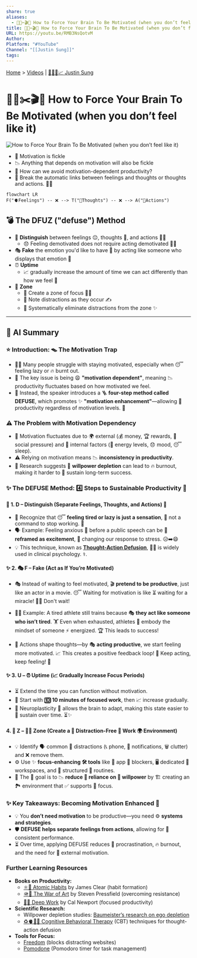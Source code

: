 ```yaml
---
share: true
aliases:
  - 🥱💭✂️🎬🫡 How to Force Your Brain To Be Motivated (when you don’t feel like it)
title: 🥱💭✂️🎬🫡 How to Force Your Brain To Be Motivated (when you don’t feel like it)
URL: https://youtu.be/RMB3NsQotvM
Author: 
Platform: "#YouTube"
Channel: "[[Justin Sung]]"
tags: 
---
```

[Home](../index.md) > [Videos](./index.md) | [🧠👨‍🎓📈 Justin Sung](../people/justin-sung.md)  
# 🥱💭✂️🎬🫡 How to Force Your Brain To Be Motivated (when you don’t feel like it)  
![How to Force Your Brain To Be Motivated (when you don’t feel like it)](https://youtu.be/RMB3NsQotvM)  
- 💪 Motivation is fickle  
- 📉 Anything that depends on motivation will also be fickle  
- 🤔 How can we avoid motivation-dependent productivity?  
- 🔗 Break the automatic links between feelings and thoughts or thoughts and actions. 🧠✨  
  
```mermaid  
flowchart LR  
F("🫀Feelings") -- ❌ --> T("🧠Thoughts") -- ❌ --> A("🏃Actions")  
```  
  
## 💣 The DFUZ ("defuse") Method  
- 🧠 **Distinguish** between feelings 😔, thoughts 🤔, and actions 🏃‍♀️  
  - 😞 Feeling demotivated does not require acting demotivated 🙅‍♀️  
- 🎭 **Fake** the emotion you'd like to have 🤩 by acting like someone who displays that emotion 🥳  
- ⏰ **Uptime**  
  - 📈 gradually increase the amount of time we can act differently than how we feel 💪  
- 📍 **Zone**  
  - 🎯 Create a zone of focus 🧘‍♀️  
  - 🚨 Note distractions as they occur ✍️  
  - 🚫 Systematically eliminate distractions from the zone ✨  
  
---  
  
## 🤖 AI Summary  
### ⭐ **Introduction: 🪤 The Motivation Trap**  
- 🧑‍💼 Many people struggle with staying motivated, especially when 😴 feeling lazy or 🔥 burnt out.  
- 🔑 The key issue is being 😩 **"motivation dependent"**, meaning 📉 productivity fluctuates based on how motivated we feel.  
- 📣 Instead, the speaker introduces a 🪜 **four-step method called DEFUSE**, which promotes ✨ **"motivation enhancement"**—allowing 🚀 productivity regardless of motivation levels. 💪  
  
### ⚠️ **The Problem with Motivation Dependency**  
- 🎢 Motivation fluctuates due to 🌍 external (💰 money, 🏆 rewards, 👥 social pressure) and 🧠 internal factors (🔋 energy levels, 😞 mood, 😴 sleep).  
- ⚠️ Relying on motivation means 📉 **inconsistency in productivity**.  
- 🔬 Research suggests 🧠 **willpower depletion** can lead to 🔥 burnout, making it harder to 🌱 sustain long-term success.  
  
### ✨ **The DEFUSE Method: 4️⃣ Steps to Sustainable Productivity** 🚀  
#### 🛑 **1. D – Distinguish (Separate Feelings, Thoughts, and Actions)** 🤔  
- 🧠 Recognize that 😴 **feeling tired or lazy is just a sensation**, 🚫 not a command to stop working. 💪  
- 🗣️ Example: Feeling anxious 😬 before a public speech can be 🌈 **reframed as excitement**, 🔄 changing our response to stress. 😥➡️😄  
- 💡 This technique, known as **[Thought-Action Defusion](../bot-chats/effective-thought-action-defusion-techniques.md)**, 👩‍⚕️ is widely used in clinical psychology. ⚕️.  
  
#### ✨ **2. 🎭 F – Fake (Act as If You’re Motivated)**  
- 🎭 Instead of waiting to feel motivated, 🎬 **pretend to be productive**, just like an actor in a movie. 😴 Waiting for motivation is like ⏳ waiting for a miracle! 🙅‍♂️ Don't wait!  
  
- 🏃‍♀️ Example: A tired athlete still trains because 🎭 **they act like someone who isn’t tired**. 🏋️ Even when exhausted, athletes 🧠 embody the mindset of someone ⚡ energized. 🏆 This leads to success!  
  
- 🧠 Actions shape thoughts—by 🎭 **acting productive**, we start feeling more motivated. 📈 This creates a positive feedback loop! 🎉 Keep acting, keep feeling! 🚀  
  
#### ✨ **3. U – ⏰ Uptime (📈 Gradually Increase Focus Periods)**  
- ⏳ Extend the time you can function without motivation.  
- 🚀 Start with **🔟 10 minutes of focused work**, then 📈 increase gradually.  
- 🧠 Neuroplasticity 🔄 allows the brain to adapt, making this state easier to 💪 sustain over time. ⏳✨  
  
#### **4. 📍 Z – 🧘‍♀️ Zone (Create a 🚫 Distraction-Free 🏢 Work 🌍 Environment)**  
- 💡 Identify 🗣️ common 📱 distractions (📞 phone, 🔔 notifications, 🗑️ clutter) and ❌ remove them.  
- ⚙️ Use ✨ **focus-enhancing 🛠️ tools** like 🚫 app 🚧 blockers, 🖥️ dedicated 💼 workspaces, and 📅 structured 🔄 routines.  
- 🎯 The 🥅 goal is to 📉 **reduce 💪 reliance on 🧠 willpower** by 🏗️ creating an 🏞️ environment that ✅ supports 🎯 focus.  
  
### ✨ **Key Takeaways: Becoming Motivation Enhanced** 💪  
  
- 💡 You **don’t need motivation** to be productive—you need ⚙️ **systems and strategies**.  
- 🛡️ **DEFUSE helps separate feelings from actions**, allowing for 🚀 consistent performance.  
- ⏳ Over time, applying DEFUSE reduces 🚫 procrastination, 🔥 burnout, and the need for 🌟 external motivation.  
  
### **Further Learning Resources**  
- **Books on Productivity:**  
  - [⚛️🔄 Atomic Habits](../books/atomic-habits.md) by James Clear (habit formation)  
  - [🪖🎨 The War of Art](../books/the-war-of-art.md) by Steven Pressfield (overcoming resistance)  
  - [🤿💼 Deep Work](../books/deep-work.md) by Cal Newport (focused productivity)  
- **Scientific Research:**  
  - Willpower depletion studies: [Baumeister’s research on ego depletion](https://en.wikipedia.org/wiki/Ego_depletion)  
  - [♻️🫀🧠💪 Cognitive Behavioral Therapy](../topics/cognitive-behavioral-therapy.md) (CBT) techniques for thought-action defusion  
- **Tools for Focus:**  
  - [Freedom](https://freedom.to/) (blocks distracting websites)  
  - [Pomodone](https://pomodoneapp.com/) (Pomodoro timer for task management)  
